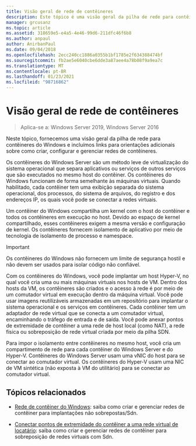 ```yaml
---
title: Visão geral de rede de contêineres
description: Este tópico é uma visão geral da pilha de rede para contêineres do Windows e inclui links para diretrizes adicionais sobre como criar, configurar e gerenciar redes de contêineres.
manager: grcusanz
ms.topic: article
ms.assetid: 318659e5-e4a5-4e46-99d6-211dfc46f6b8
ms.author: anpaul
author: AnirbanPaul
ms.date: 09/04/2018
ms.openlocfilehash: 2ecc240cc1886a0355b1bf1785e2f634388474bf
ms.sourcegitcommit: fb2ae5e6040cbe6dde3a87aee4a78b08f9a9ea7c
ms.translationtype: MT
ms.contentlocale: pt-BR
ms.lasthandoff: 01/23/2021
ms.locfileid: "98716862"
---
```

# <a name="container-networking-overview"></a>Visão geral de rede de contêineres

>Aplica-se a: Windows Server 2019, Windows Server 2016

Neste tópico, fornecemos uma visão geral da pilha de rede para contêineres do Windows e incluímos links para orientações adicionais sobre como criar, configurar e gerenciar redes de contêineres.

Os contêineres do Windows Server são um método leve de virtualização do sistema operacional que separa aplicativos ou serviços de outros serviços que são executados no mesmo host do contêiner. Os contêineres do Windows funcionam de forma semelhante às máquinas virtuais. Quando habilitado, cada contêiner tem uma exibição separada do sistema operacional, dos processos, do sistema de arquivos, do registro e dos endereços IP, os quais você pode se conectar a redes virtuais.

Um contêiner do Windows compartilha um kernel com o host do contêiner e todos os contêineres em execução no host. Devido ao espaço de kernel compartilhado, esses contêineres exigem a mesma versão e configuração de kernel. Os contêineres fornecem isolamento de aplicativo por meio de tecnologia de isolamento de processo e namespace.

>[!IMPORTANT]
>Os contêineres do Windows não fornecem um limite de segurança hostil e não devem ser usados para isolar código não confiável.

Com os contêineres do Windows, você pode implantar um host Hyper-V, no qual você cria uma ou mais máquinas virtuais nos hosts de VM. Dentro dos hosts da VM, os contêineres são criados e o acesso à rede é por meio de um comutador virtual em execução dentro da máquina virtual. Você pode usar imagens reutilizáveis armazenadas em um repositório para implantar o sistema operacional e os serviços em contêineres. Cada contêiner tem um adaptador de rede virtual que se conecta a um comutador virtual, encaminhando o tráfego de entrada e de saída. Você pode anexar pontos de extremidade de contêiner a uma rede de host local (como NAT), a rede física ou sobreposição de rede virtual criada por meio da pilha SDN.

Para impor o isolamento entre contêineres no mesmo host, você cria um compartimento de rede para cada contêiner do Windows Server e do Hyper-V. Contêineres do Windows Server usam uma vNIC do host para se conectar ao comutador virtual. Os contêineres do Hyper-V usam uma NIC de VM sintética (não exposta à VM do utilitário) para se conectar ao comutador virtual.

## <a name="related-topics"></a>Tópicos relacionados

- [Rede de contêiner do Windows](/virtualization/windowscontainers/container-networking/architecture): saiba como criar e gerenciar redes de contêiner para implantações não sobrepostas/Sdn.

- [Conectar pontos de extremidade do contêiner a uma rede virtual de locatário](../../manage/Connect-container-endpoints-to-a-Tenant-Virtual-Network.md): saiba como criar e gerenciar redes de contêiner para sobreposição de redes virtuais com Sdn.
